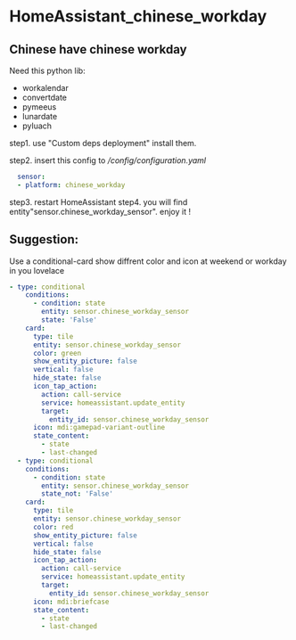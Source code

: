 # HomeAssistant_chinese_workday
## Chinese have chinese workday

Need this python lib:
  - workalendar
  - convertdate
  - pymeeus
  - lunardate
  - pyluach

step1. use "Custom deps deployment" install them.

step2. insert this config to */config/configuration.yaml*
```yaml
  sensor:
  - platform: chinese_workday
```

step3. restart HomeAssistant
step4. you will find entity"sensor.chinese_workday_sensor". enjoy it !

## Suggestion:
 Use a conditional-card show diffrent color and icon at weekend or workday in you lovelace
```yaml
- type: conditional
    conditions:
      - condition: state
        entity: sensor.chinese_workday_sensor
        state: 'False'
    card:
      type: tile
      entity: sensor.chinese_workday_sensor
      color: green
      show_entity_picture: false
      vertical: false
      hide_state: false
      icon_tap_action:
        action: call-service
        service: homeassistant.update_entity
        target:
          entity_id: sensor.chinese_workday_sensor
      icon: mdi:gamepad-variant-outline
      state_content:
        - state
        - last-changed
  - type: conditional
    conditions:
      - condition: state
        entity: sensor.chinese_workday_sensor
        state_not: 'False'
    card:
      type: tile
      entity: sensor.chinese_workday_sensor
      color: red
      show_entity_picture: false
      vertical: false
      hide_state: false
      icon_tap_action:
        action: call-service
        service: homeassistant.update_entity
        target:
          entity_id: sensor.chinese_workday_sensor
      icon: mdi:briefcase
      state_content:
        - state
        - last-changed
```
